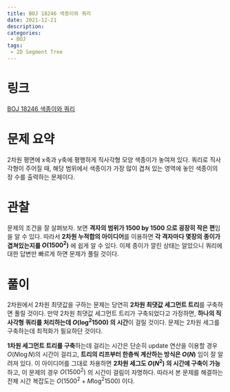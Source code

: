 ```yaml
---
title: BOJ 18246 색종이와 쿼리
date: 2021-12-21
description:
categories:
 - BOJ
tags:
 - 2D Segment Tree
---
```

# 링크
[BOJ 18246 색종이와 쿼리](https://www.acmicpc.net/problem/18246)

# 문제 요약
2차원 평면에 x축과 y축에 평행하게 직사각형 모양 색종이가 놓여져 있다. 쿼리로 직사각형이 주어질 때, 해당 범위에서 색종이가 가장 많이 겹쳐 있는 영역에 놓인 색종이의 장 수를 출력하는 문제이다.   

# 관찰
문제의 조건을 잘 살펴보자. 보면 **격자의 범위가 1500 by 1500 으로 굉장히 작은 편**임을 알 수 있다. 따라서 **2차원 누적합의 아이디어**를 이용하면 **각 격자마다 몇장의 종이가 겹쳐있는지를 $O(1500^2)$** 에 쉽게 알 수 있다. 이제 종이가 깔린 상태는 알았으니 쿼리에 대한 답변만 빠르게 하면 문제가 풀릴 것이다.   

# 풀이
2차원에서 2차원 최댓값을 구하는 문제는 당연히 **2차원 최댓값 세그먼트 트리**를 구축하면 풀릴 것이다. 만약 2차원 최댓값 세그먼트 트리가 구축되었다고 가정하면, **하나의 직사각형 쿼리를 처리하는데 $O(\log^2{1500})$ 의 시간**이 걸릴 것이다. 문제는 2차원 세그를 구축하는데 최적화가 필요하단 것이다.   

**1차원 세그먼트 트리를 구축**하는데 걸리는 시간은 단순히 update 연산을 이용할 경우 $O(N\log{N})$의 시간이 걸리고, **트리의 리프부터 한층씩 계산하는 방식은 $O(N)$** 임이 잘 알려져 있다. 이 아이디어를 그대로 차용하면 **2차원 세그도 $O(N^2)$ 의 시간에 구축이 가능**하고, 이 문제의 경우 $O(1500^2)$ 의 시간이 걸림이 자명하다. 따라서 본 문제를 해결하는 전체 시간 복잡도는 $O(1500^2+M\log^2{1500})$ 이다.